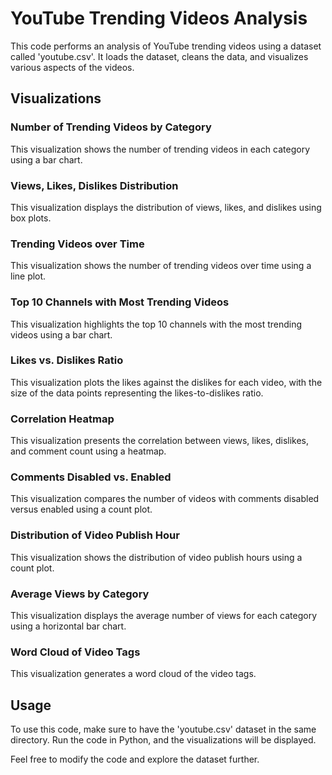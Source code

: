 # YouTube Trending Videos Analysis

This code performs an analysis of YouTube trending videos using a dataset called 'youtube.csv'. It loads the dataset, cleans the data, and visualizes various aspects of the videos.

## Visualizations

### Number of Trending Videos by Category
This visualization shows the number of trending videos in each category using a bar chart.

### Views, Likes, Dislikes Distribution
This visualization displays the distribution of views, likes, and dislikes using box plots.

### Trending Videos over Time
This visualization shows the number of trending videos over time using a line plot.

### Top 10 Channels with Most Trending Videos
This visualization highlights the top 10 channels with the most trending videos using a bar chart.

### Likes vs. Dislikes Ratio
This visualization plots the likes against the dislikes for each video, with the size of the data points representing the likes-to-dislikes ratio.

### Correlation Heatmap
This visualization presents the correlation between views, likes, dislikes, and comment count using a heatmap.

### Comments Disabled vs. Enabled
This visualization compares the number of videos with comments disabled versus enabled using a count plot.

### Distribution of Video Publish Hour
This visualization shows the distribution of video publish hours using a count plot.

### Average Views by Category
This visualization displays the average number of views for each category using a horizontal bar chart.

### Word Cloud of Video Tags
This visualization generates a word cloud of the video tags.

## Usage
To use this code, make sure to have the 'youtube.csv' dataset in the same directory. Run the code in Python, and the visualizations will be displayed.

Feel free to modify the code and explore the dataset further.
